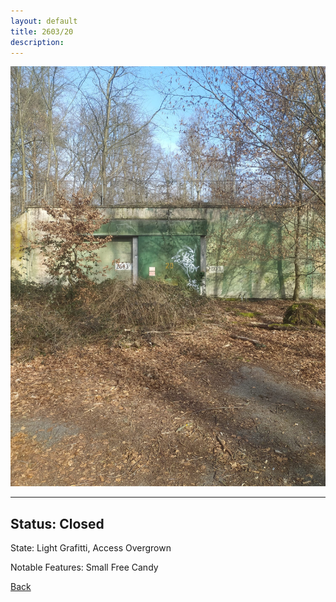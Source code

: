 ```yaml
---
layout: default
title: 2603/20
description: 
---
```

![image](https://raw.githubusercontent.com/Feuerstern3001/feuerstern3001.github.io/main/forest/bunker/2603-20.jpeg)

* * *

## Status: Closed

State: Light Grafitti, Access Overgrown

Notable Features: Small Free Candy

[Back](/./forest/bunker.html)
